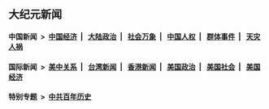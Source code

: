 ## 大纪元新闻

#### 中国新闻 &nbsp;>&nbsp; [中国经济](indexes/ncid283/README.md?05010445) &nbsp;| &nbsp; [大陆政治](indexes/ncid277/README.md?05010445) &nbsp;| &nbsp; [社会万象](indexes/ncid282/README.md?05010445) &nbsp;| &nbsp; [中国人权](indexes/ncid278/README.md?05010445) &nbsp;| &nbsp; [群体事件](indexes/ncid279/README.md?05010445) &nbsp;| &nbsp; [天灾人祸](indexes/ncid280/README.md?05010445)

#### 国际新闻 &nbsp;>&nbsp; [美中关系](indexes/nf1412576/README.md?05010445) &nbsp;| &nbsp; [台湾新闻](indexes/ncid1349361/README.md?05010445) &nbsp;| &nbsp; [香港新闻](indexes/ncid1349362/README.md?05010445) &nbsp;| &nbsp; [美国政治](indexes/ncid1078159/README.md?05010445) &nbsp;| &nbsp; [美国社会](indexes/ncid1078160/README.md?05010445) &nbsp;| &nbsp; [美国经济](indexes/ncid1078158/README.md?05010445)

#### 特别专题 &nbsp;>&nbsp; [中共百年历史](https://github.com/epoch-news/epoch-special/blob/master/README.md?05010445)  
